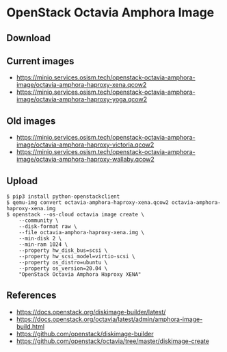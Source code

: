 # OpenStack Octavia Amphora Image

## Download

## Current images

* https://minio.services.osism.tech/openstack-octavia-amphora-image/octavia-amphora-haproxy-xena.qcow2
* https://minio.services.osism.tech/openstack-octavia-amphora-image/octavia-amphora-haproxy-yoga.qcow2

## Old images

* https://minio.services.osism.tech/openstack-octavia-amphora-image/octavia-amphora-haproxy-victoria.qcow2
* https://minio.services.osism.tech/openstack-octavia-amphora-image/octavia-amphora-haproxy-wallaby.qcow2

## Upload

```
$ pip3 install python-openstackclient
$ qemu-img convert octavia-amphora-haproxy-xena.qcow2 octavia-amphora-haproxy-xena.img
$ openstack --os-cloud octavia image create \
    --community \
    --disk-format raw \
    --file octavia-amphora-haproxy-xena.img \
    --min-disk 2 \
    --min-ram 1024 \
    --property hw_disk_bus=scsi \
    --property hw_scsi_model=virtio-scsi \
    --property os_distro=ubuntu \
    --property os_version=20.04 \
    "OpenStack Octavia Amphora Haproxy XENA"
```

## References

* https://docs.openstack.org/diskimage-builder/latest/
* https://docs.openstack.org/octavia/latest/admin/amphora-image-build.html
* https://github.com/openstack/diskimage-builder
* https://github.com/openstack/octavia/tree/master/diskimage-create
